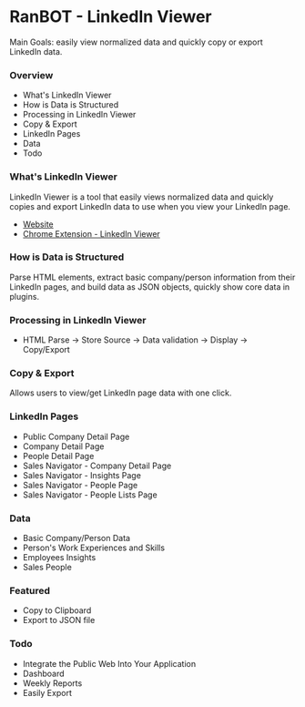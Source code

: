 # RanBOT - LinkedIn Viewer

Main Goals: easily view normalized data and quickly copy or export LinkedIn data.

### Overview

- What's LinkedIn Viewer
- How is Data is Structured
- Processing in LinkedIn Viewer
- Copy & Export
- LinkedIn Pages
- Data
- Todo

### What's LinkedIn Viewer

LinkedIn Viewer is a tool that easily views normalized data and quickly copies and export LinkedIn data to use when you view your LinkedIn page.

- [Website](https://ranbot.online/)
- [Chrome Extension - LinkedIn Viewer](https://chrome.google.com/webstore/detail/linkedin-viewer/danbjaaihgdhofdcdlbhpdljchcogped)

### How is Data is Structured

Parse HTML elements, extract basic company/person information from their LinkedIn pages, and build data as JSON objects, quickly show core data in plugins.

### Processing in LinkedIn Viewer
 
- HTML Parse -> Store Source -> Data validation -> Display -> Copy/Export

### Copy & Export

Allows users to view/get LinkedIn page data with one click.

### LinkedIn Pages

- Public Company Detail Page
- Company Detail Page
- People Detail Page
- Sales Navigator - Company Detail Page
- Sales Navigator - Insights Page
- Sales Navigator - People Page
- Sales Navigator - People Lists Page

### Data

- Basic Company/Person Data
- Person's Work Experiences and Skills
- Employees Insights
- Sales People

### Featured

- Copy to Clipboard
- Export to JSON file

### Todo

- Integrate the Public Web Into Your Application
- Dashboard
- Weekly Reports 
- Easily Export
